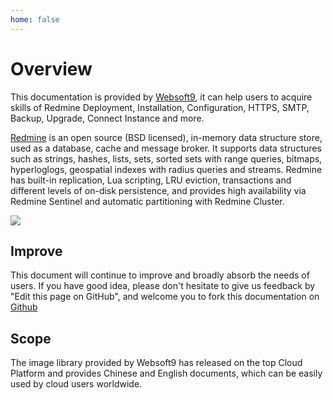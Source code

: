 ```yaml
---
home: false
---
```


# Overview

This documentation is provided by [Websoft9](https://www.websoft9.com/), it can help users to acquire skills of Redmine Deployment, Installation, Configuration, HTTPS, SMTP, Backup, Upgrade, Connect Instance and more.

[Redmine](https://redis.io/) is an open source (BSD licensed), in-memory data structure store, used as a database, cache and message broker. It supports data structures such as strings, hashes, lists, sets, sorted sets with range queries, bitmaps, hyperloglogs, geospatial indexes with radius queries and streams. Redmine has built-in replication, Lua scripting, LRU eviction, transactions and different levels of on-disk persistence, and provides high availability via Redmine Sentinel and automatic partitioning with Redmine Cluster.  

![](https://libs.websoft9.com/Websoft9/DocsPicture/zh/redis-gui-websoft9.png)

## Improve

This document will continue to improve and broadly absorb the needs of users. If you have good idea, please don't hesitate to give us feedback by "Edit this page on GitHub", and welcome you to fork this documentation on [Github](https://github.com/Websoft9/ansible-redis)

## Scope

The image library provided by Websoft9 has released on the top Cloud Platform and provides Chinese and English documents, which can be easily used by cloud users worldwide.  
 
